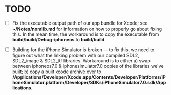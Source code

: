 # TODO #

- [ ] Fix the executable output path of our app bundle for Xcode; see **~/Notes/nomlib.md** for information on how to properly go about fixing this. In the mean time, the workaround is to copy the executable from **build/build/Debug-iphoneos** to **build/build**.

- [ ] Building for the iPhone Simulator is broken -- to fix this, we need to figure out what the linking problem with our compiled SDL2, SDL2_image & SDL2_ttf libraries. Workaround is to either a) swap between iphoneos7.0 & iphonesimulator7.0 copies of the libraries we've built; b) copy a built xcode archive over to **/Applications/Developer/Xcode.app/Contents/Developer/Platforms/iPhoneSimulator.platform/Developer/SDKs/iPhoneSimulator7.0.sdk/Applications**.
